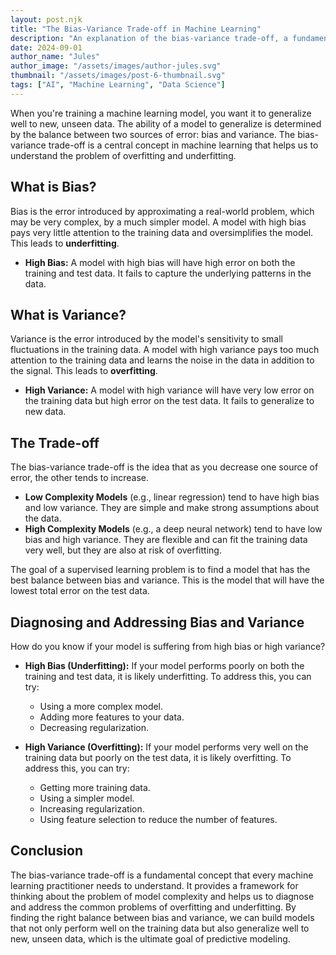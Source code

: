 ```yaml
---
layout: post.njk
title: "The Bias-Variance Trade-off in Machine Learning"
description: "An explanation of the bias-variance trade-off, a fundamental concept for understanding and diagnosing machine learning models."
date: 2024-09-01
author_name: "Jules"
author_image: "/assets/images/author-jules.svg"
thumbnail: "/assets/images/post-6-thumbnail.svg"
tags: ["AI", "Machine Learning", "Data Science"]
---
```


When you're training a machine learning model, you want it to generalize well to new, unseen data. The ability of a model to generalize is determined by the balance between two sources of error: bias and variance. The bias-variance trade-off is a central concept in machine learning that helps us to understand the problem of overfitting and underfitting.

## What is Bias?

Bias is the error introduced by approximating a real-world problem, which may be very complex, by a much simpler model. A model with high bias pays very little attention to the training data and oversimplifies the model. This leads to **underfitting**.

*   **High Bias:** A model with high bias will have high error on both the training and test data. It fails to capture the underlying patterns in the data.

## What is Variance?

Variance is the error introduced by the model's sensitivity to small fluctuations in the training data. A model with high variance pays too much attention to the training data and learns the noise in the data in addition to the signal. This leads to **overfitting**.

*   **High Variance:** A model with high variance will have very low error on the training data but high error on the test data. It fails to generalize to new data.

## The Trade-off

The bias-variance trade-off is the idea that as you decrease one source of error, the other tends to increase.

*   **Low Complexity Models** (e.g., linear regression) tend to have high bias and low variance. They are simple and make strong assumptions about the data.
*   **High Complexity Models** (e.g., a deep neural network) tend to have low bias and high variance. They are flexible and can fit the training data very well, but they are also at risk of overfitting.

The goal of a supervised learning problem is to find a model that has the best balance between bias and variance. This is the model that will have the lowest total error on the test data.

## Diagnosing and Addressing Bias and Variance

How do you know if your model is suffering from high bias or high variance?

*   **High Bias (Underfitting):** If your model performs poorly on both the training and test data, it is likely underfitting. To address this, you can try:
    *   Using a more complex model.
    *   Adding more features to your data.
    *   Decreasing regularization.

*   **High Variance (Overfitting):** If your model performs very well on the training data but poorly on the test data, it is likely overfitting. To address this, you can try:
    *   Getting more training data.
    *   Using a simpler model.
    *   Increasing regularization.
    *   Using feature selection to reduce the number of features.

## Conclusion

The bias-variance trade-off is a fundamental concept that every machine learning practitioner needs to understand. It provides a framework for thinking about the problem of model complexity and helps us to diagnose and address the common problems of overfitting and underfitting. By finding the right balance between bias and variance, we can build models that not only perform well on the training data but also generalize well to new, unseen data, which is the ultimate goal of predictive modeling.
